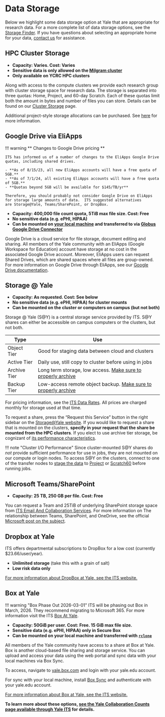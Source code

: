 # Data Storage

Below we highlight some data storage option at Yale that are appropriate for research data. For a more complete list of data storage options, see the [Storage Finder](https://storage-finder.yale.edu/).
If you have questions about selecting an appropriate home for your data, [contact us](/#get-help) for assistance.

## HPC Cluster Storage

- **Capacity: Varies. Cost: Varies**
- **Sensitive data is only allowed on the [Milgram cluster](/clusters/milgram/)**
- **Only available on YCRC HPC clusters**

Along with access to the compute clusters we provide each research group with cluster storage space for research data. The storage is separated into three quotas: Home, Project, and 60-day Scratch.
Each of these quotas limit both the amount in bytes and number of files you can store. Details can be found on our [Cluster Storage](/data/hpc-storage/) page.

Additional project-style storage allocations can be purchased. See [here](/data/hpc-storage/#purchase-additional-storage) for more information.


## Google Drive via EliApps

!!! warning
    ** Changes to Google Drive pricing **
    
    ITS has informed us of a number of changes to the EliApps Google Drive quotas, including shared drives.

    - **As of 8/15/23, all new EliApps accounts will have a free quota of 5GB.**
    - **As of 7/1/24, all existing EliApps accounts will have a free quota of 5GB.**
    - **Quotas beyond 5GB will be available for $145/TB/yr**

    Therefore, you should probably not consider Google Drive on EliApps for storage large amounts of data.  ITS suggested alternatives
    are Storage@Yale, Teams/SharePoint, or DropBox.

- **Capacity: 400,000 file count quota, 5TiB max file size. Cost: Free**
- **No sensitive data (e.g. ePHI, HIPAA)**
- **Can be mounted on [your local machine](https://www.google.com/drive/download/) and transferred to via [Globus Google Drive Connector](/data/globus)**

Google Drive is a cloud service for file storage, document editing and sharing. All members of the Yale community with an EliApps (Google Workspace for Education) account have storage at no cost in the associated Google Drive account. Moreover, EliApps users can request Shared Drives, which are shared spaces where all files are group-owned. For more information on Google Drive through EliApps, see our [Google Drive documentation](/data/google-drive).

## Storage @ Yale

- **Capacity: As requested. Cost: See below**
- **No sensitive data (e.g. ePHI, HIPAA) for cluster mounts**
- **Can be mounted on the cluster or computers on campus (but not both)**

Storage @ Yale (S@Y) is a central storage service provided by ITS. S@Y shares can either be accessible on campus computers or the clusters, but not both. 

| Type        | Use                                                                            |
|-------------|--------------------------------------------------------------------------------|
|Object Tier  |Good for staging data between cloud and clusters                                |
|Active Tier  |Daily use, still copy to cluster before using in jobs                           |
|Archive Tier |Long term storage, low access. [Make sure to properly archive](/data/archive/)  |
|Backup Tier  |Low-access remote object backup. [Make sure to properly archive](/data/archive/)|

For pricing information, see the [ITS Data Rates](https://yale.service-now.com/it?id=rates_charges&service_group=e0502b7a1b3d3704f61dfeeccd4bcbab&service_offering=f4688dcd6fbb31007ee2abcf9f3ee400). All prices are charged monthly for storage used at that time.

To request a share, press the “Request this Service” button in the right sidebar on the [Storage@Yale website](https://yale.service-now.com/it?id=service_offering&sys_id=f4688dcd6fbb31007ee2abcf9f3ee400). If you would like to request a share that is mounted on the clusters, **specify in your request that the share be mounted from the HPC clusters**. If you elect to use archive tier storage, be cognizant of [its performance characteristics](/data/archive).

!!! note "Cluster I/O Performance"
    Since cluster-mounted S@Y shares do *not* provide sufficient performance for use in jobs, they are not mounted on our compute or login nodes. To access S@Y on the clusters, connect to one of the transfer nodes to [stage the data](/data/staging) to [Project](/data/#project) or [Scratch60](/data/#60-day-scratch) before running jobs.

## Microsoft Teams/SharePoint

- **Capacity: 25 TB, 250 GB per file. Cost: Free**

You can request a Team and 25TiB of underlying SharePoint storage space from [ITS Email And Collaboration Services](https://yale.service-now.com/it?id=support_article&sys_id=bbd672721b6a141029b375d4cc4bcbf4). For more information on The relationship between Teams, SharePoint, and OneDrive, see the official [Microsoft post on the subject](https://support.microsoft.com/en-us/office/collaborating-with-teams-sharepoint-and-onedrive-9ea6aa07-6e5e-4917-9267-d4d361da3dea).

## Dropbox at Yale

ITS offers departmental subscriptions to DropBox for a low cost (currently $23.66/user/year).

- **Unlimited storage** (take this with a grain of salt)
- **Low risk data only**

[For more information about DropBox at Yale, see the ITS website.](https://yale.service-now.com/it?id=service_offering&sys_id=29c43a8e1b51c1500a3986ecdc4bcb4c)

## Box at Yale

!!! warning "Box Phase Out 2026-03-01"
    ITS will be phasing out Box in March, 2026. They recommend migrating to Microsoft 365.
    For more information visit the ITS [Box At Yale](https://yale.service-now.com/it?id=service_offering&sys_id=ff584dcd6fbb31007ee2abcf9f3ee4ee).

- **Capacity: 50GiB per user. Cost: Free. 15 GiB max file size.**
- **Sensitive data (e.g. ePHI, HIPAA) only in Secure Box**
- **Can be mounted on your local machine and transferred with [`rclone`](https://rclone.org/)**

All members of the Yale community have access to a share at Box at Yale. Box is another cloud-based file sharing and storage service. You can upload and access your data using the web portal and sync data with your local machines via Box Sync.

To access, navigate to [yale.box.com](http://yale.box.com) and login with your yale.edu account.

For sync with your local machine, install [Box Sync](https://sites.box.com/sync4/) and authenticate with your yale.edu account.

[For more information about Box at Yale, see the ITS website.](https://yale.service-now.com/it?id=service_offering&sys_id=ff584dcd6fbb31007ee2abcf9f3ee4ee)

**To learn more about these options, [see the Yale Collaboration Counts page available through Yale ITS](https://yaleedu.sharepoint.com/sites/collaborationcounts) for details.**
